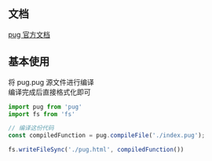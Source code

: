 ## 文档

[pug 官方文档](https://www.pugjs.cn/)

## 基本使用

将 pug.pug 源文件进行编译  
编译完成后直接格式化即可

```js
import pug from 'pug'
import fs from 'fs'

// 编译这份代码
const compiledFunction = pug.compileFile('./index.pug');

fs.writeFileSync('./pug.html', compiledFunction())

```

